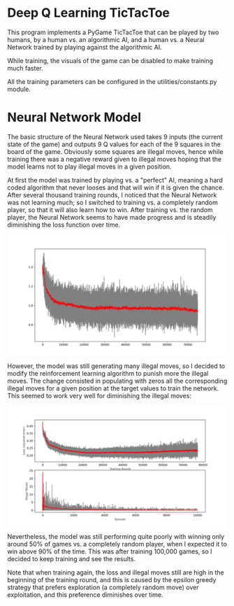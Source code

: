 # Deep Q Learning TicTacToe

This program implements a PyGame TicTacToe that can be played by two humans, by a human vs. an algorithmic AI, and a human vs. a Neural Network trained by playing against the algorithmic AI.

While training, the visuals of the game can be disabled to make training much faster.

All the training parameters can be configured in the utilities/constants.py module.

# Neural Network Model

The basic structure of the Neural Network used takes 9 inputs (the current state of the game) and outputs 9 Q values for each of the 9 squares in the board of the game. Obviously some squares are illegal moves, hence while training there was a negative reward given to illegal moves hoping that the model learns not to play illegal moves in a given position.

At first the model was trained by playing vs. a "perfect" AI, meaning a hard coded algorithm that never looses and that will win if it is given the chance. After several thousand training rounds, I noticed that the Neural Network was not learning much; so I switched to training vs. a completely random player, so that it will also learn how to win. After training vs. the random player, the Neural Network seems to have made progress and is steadily diminishing the loss function over time.

<img src='Loss_function_across_all_episodes.png'></img>

However, the model was still generating many illegal moves, so I decided to modify the reinforcement learning algorithm to punish more the illegal moves. The change consisted in populating with zeros all the corresponding illegal moves for a given position at the target values to train the network. This seemed to work very well for diminishing the illegal moves:

<img src='Loss_function_and_Illegal_moves.png'></img>

Nevertheless, the model was still performing quite poorly with winning only around 50% of games vs. a completely random player, when I expected it to win above 90% of the time. This was after training 100,000 games, so I decided to keep training and see the results.

Note that when training again, the loss and illegal moves still are high in the beginning of the training round, and this is caused by the epsilon greedy strategy that prefers exploration (a completely random move) over exploitation, and this preference diminishes over time.

